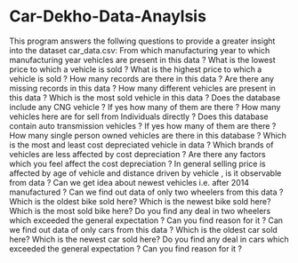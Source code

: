 # Car-Dekho-Data-Anaylsis
This program answers the follwing questions to provide a greater insight into the dataset car_data.csv:
From which manufacturing year to which manufacturing year vehicles are present in this data ?
What is the lowest price to which a vehicle is sold ?
What is the highest price to which a vehicle is sold ?
How many records are there in this data ?
Are there any missing records in this data ?
How many different vehicles are present in this data ?
Which is the most sold vehicle in this data ?
Does the database include any CNG vehicle ? If yes how many of them are there ?
How many vehicles here are for sell from Individuals directly ?
Does this database contain auto transmission vehicles ? If yes how many of them are there ?
How many single person owned vehicles are there in this database ?
Which is the most and least cost depreciated vehicle in data ?
Which brands of vehicles are less affected by cost depreciation ?
Are there any factors which you feel affect the cost depreciation ?
In general selling price is affected by age of vehicle and distance driven by vehicle , is it observable from data ?
Can we get idea about newest vehicles i.e. after 2014 manufactured ?
Can we find out data of only two wheelers from this data ?
Which is the oldest bike sold here?
Which is the newest bike sold here?
Which is the most sold bike here?
Do you find any deal in two wheelers which exceeded the general expectation ? Can you find reason for it ?
Can we find out data of only cars from this data ?
Which is the oldest car sold here?
Which is the newest car sold here?
Do you find any deal in cars which exceeded the general expectation ? Can you find reason for it ?
